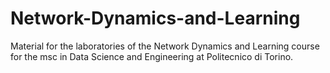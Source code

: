 # Network-Dynamics-and-Learning
Material for the laboratories of the Network Dynamics and Learning course for the msc in Data Science and Engineering at Politecnico di Torino.
